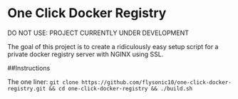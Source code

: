 One Click Docker Registry
=====================

DO NOT USE: PROJECT CURRENTLY UNDER DEVELOPMENT

The goal of this project is to create a ridiculously easy setup script for a private docker registry server with NGINX using SSL.

##Instructions

The one liner:
`git clone https://github.com/flysonic10/one-click-docker-registry.git && cd one-click-docker-registry && ./build.sh`
